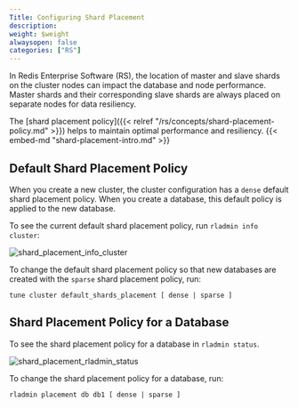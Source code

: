 ```yaml
---
Title: Configuring Shard Placement
description:
weight: $weight
alwaysopen: false
categories: ["RS"]
---
```

In Redis Enterprise Software (RS), the location of master and slave shards on the cluster nodes can impact the database and node performance.
Master shards and their corresponding slave shards are always placed on separate nodes for data resiliency.

The [shard placement policy]({{< relref "/rs/concepts/shard-placement-policy.md" >}}) helps to maintain optimal performance and resiliency.
{{< embed-md "shard-placement-intro.md"  >}}

## Default Shard Placement Policy

When you create a new cluster, the cluster configuration has a `dense` default shard placement policy.
When you create a database, this default policy is applied to the new database.

To see the current default shard placement policy, run `rladmin info cluster`:

![shard_placement_info_cluster](/images/rs/shard_placement_info_cluster.png)

To change the default shard placement policy so that new databases are created with the `sparse` shard placement policy, run:

```src
tune cluster default_shards_placement [ dense | sparse ]
```

## Shard Placement Policy for a Database

To see the shard placement policy for a database in `rladmin status`.

![shard_placement_rladmin_status](/images/rs/shard_placement_rladmin_status.png)

To change the shard placement policy for a database, run:

```src
rladmin placement db db1 [ dense | sparse ]
```
